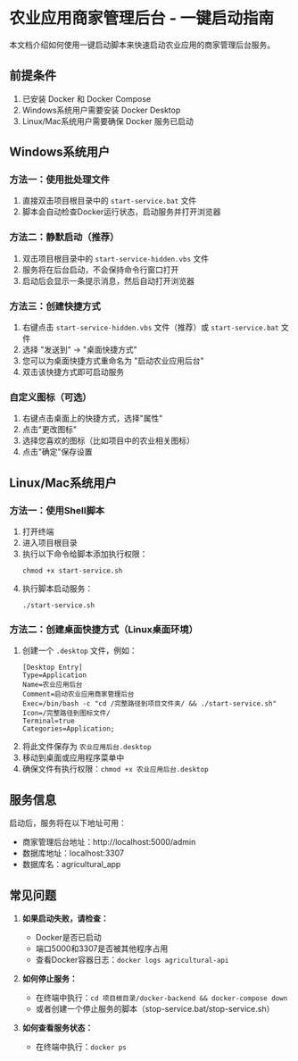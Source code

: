 # 农业应用商家管理后台 - 一键启动指南

本文档介绍如何使用一键启动脚本来快速启动农业应用的商家管理后台服务。

## 前提条件

1. 已安装 Docker 和 Docker Compose
2. Windows系统用户需要安装 Docker Desktop
3. Linux/Mac系统用户需要确保 Docker 服务已启动

## Windows系统用户

### 方法一：使用批处理文件

1. 直接双击项目根目录中的 `start-service.bat` 文件
2. 脚本会自动检查Docker运行状态，启动服务并打开浏览器

### 方法二：静默启动（推荐）

1. 双击项目根目录中的 `start-service-hidden.vbs` 文件
2. 服务将在后台启动，不会保持命令行窗口打开
3. 启动后会显示一条提示消息，然后自动打开浏览器

### 方法三：创建快捷方式

1. 右键点击 `start-service-hidden.vbs` 文件（推荐）或 `start-service.bat` 文件
2. 选择 "发送到" -> "桌面快捷方式"
3. 您可以为桌面快捷方式重命名为 "启动农业应用后台"
4. 双击该快捷方式即可启动服务

### 自定义图标（可选）

1. 右键点击桌面上的快捷方式，选择"属性"
2. 点击"更改图标"
3. 选择您喜欢的图标（比如项目中的农业相关图标）
4. 点击"确定"保存设置

## Linux/Mac系统用户

### 方法一：使用Shell脚本

1. 打开终端
2. 进入项目根目录
3. 执行以下命令给脚本添加执行权限：
   ```
   chmod +x start-service.sh
   ```
4. 执行脚本启动服务：
   ```
   ./start-service.sh
   ```

### 方法二：创建桌面快捷方式（Linux桌面环境）

1. 创建一个 `.desktop` 文件，例如：
   ```
   [Desktop Entry]
   Type=Application
   Name=农业应用后台
   Comment=启动农业应用商家管理后台
   Exec=/bin/bash -c "cd /完整路径到项目文件夹/ && ./start-service.sh"
   Icon=/完整路径到图标文件/
   Terminal=true
   Categories=Application;
   ```
2. 将此文件保存为 `农业应用后台.desktop`
3. 移动到桌面或应用程序菜单中
4. 确保文件有执行权限：`chmod +x 农业应用后台.desktop`

## 服务信息

启动后，服务将在以下地址可用：

- 商家管理后台地址：http://localhost:5000/admin
- 数据库地址：localhost:3307
- 数据库名：agricultural_app

## 常见问题

1. **如果启动失败，请检查：**
   - Docker是否已启动
   - 端口5000和3307是否被其他程序占用
   - 查看Docker容器日志：`docker logs agricultural-api`

2. **如何停止服务：**
   - 在终端中执行：`cd 项目根目录/docker-backend && docker-compose down`
   - 或者创建一个停止服务的脚本（stop-service.bat/stop-service.sh）

3. **如何查看服务状态：**
   - 在终端中执行：`docker ps` 